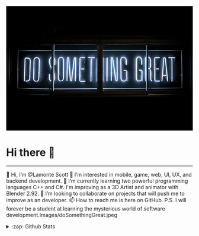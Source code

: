 <img class="center" src=Images/doSomethingGreat.jpeg>


# Hi there 👋


<hr height="2px">


👋 Hi, I’m @Lamonte Scott
👀 I’m interested in mobile, game, web, UI, UX, and backend development.
🌱 I’m currently learning two powerful programming languages C++ and C#.
I'm improving as a 3D Artist and animator with Blender 2.92.
💞️ I’m looking to collaborate on projects that will push me to improve as an developer.
📫 How to reach me is here on GitHub.
P.S. I will forever be a student at learning the mysterious world of software development.Images/doSomethingGreat.jpeg



<details>
    <summary>:zap: Github Stats </summary>
    
   
  <img align="center" src="https://github-readme-stats.vercel.app/api?username=lamontescott&theme=tokyonight&show_icons=true">
    
    
  <img align="center" src="https://github-readme-stats.vercel.app/api/top-langs/?username=lamontescott&layout=compact&theme=tokyonight">
   
</details>

[Website]: https://lamontescott.github.io/personal-website/
[Linkedin]: https://www.linkedin.com/in/lamontescott?lipi=urn%3Ali%3Apage%3Ad_flagship3_profile_view_base_contact_details%3BOsdbI1Z%2BRZS3k87PffWzqA%3D%3D




